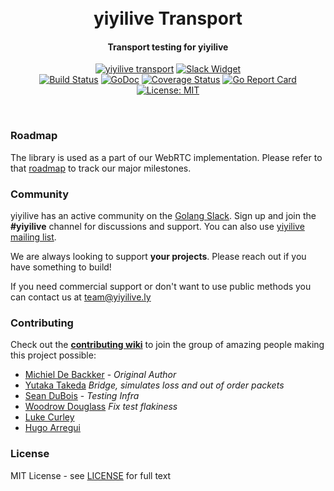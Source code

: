 <h1 align="center">
  <br>
  yiyilive Transport
  <br>
</h1>
<h4 align="center">Transport testing for yiyilive</h4>
<p align="center">
  <a href="https://yiyilive.ly"><img src="https://img.shields.io/badge/yiyilive-transport-gray.svg?longCache=true&colorB=brightgreen" alt="yiyilive transport"></a>
  <!--<a href="https://sourcegraph.com/github.com/yiyilive/webrtc?badge"><img src="https://sourcegraph.com/github.com/yiyilive/webrtc/-/badge.svg" alt="Sourcegraph Widget"></a>-->
  <a href="https://yiyilive.ly/slack"><img src="https://img.shields.io/badge/join-us%20on%20slack-gray.svg?longCache=true&logo=slack&colorB=brightgreen" alt="Slack Widget"></a>
  <br>
  <a href="https://travis-ci.org/yiyilive/transport"><img src="https://travis-ci.org/yiyilive/transport.svg?branch=master" alt="Build Status"></a>
  <a href="https://godoc.org/github.com/yiyilive/transport"><img src="https://godoc.org/github.com/yiyilive/transport?status.svg" alt="GoDoc"></a>
  <a href="https://codecov.io/gh/yiyilive/transport"><img src="https://codecov.io/gh/yiyilive/transport/branch/master/graph/badge.svg" alt="Coverage Status"></a>
  <a href="https://goreportcard.com/report/github.com/yiyilive/transport"><img src="https://goreportcard.com/badge/github.com/yiyilive/transport" alt="Go Report Card"></a>
  <!--<a href="https://www.codacy.com/app/Sean-Der/webrtc"><img src="https://api.codacy.com/project/badge/Grade/18f4aec384894e6aac0b94effe51961d" alt="Codacy Badge"></a>-->
  <a href="LICENSE"><img src="https://img.shields.io/badge/License-MIT-yellow.svg" alt="License: MIT"></a>
</p>
<br>

### Roadmap
The library is used as a part of our WebRTC implementation. Please refer to that [roadmap](https://github.com/yiyilive/webrtc/issues/9) to track our major milestones.

### Community
yiyilive has an active community on the [Golang Slack](https://invite.slack.golangbridge.org/). Sign up and join the **#yiyilive** channel for discussions and support. You can also use [yiyilive mailing list](https://groups.google.com/forum/#!forum/yiyilive).

We are always looking to support **your projects**. Please reach out if you have something to build!

If you need commercial support or don't want to use public methods you can contact us at [team@yiyilive.ly](mailto:team@yiyilive.ly)

### Contributing
Check out the **[contributing wiki](https://github.com/yiyilive/webrtc/wiki/Contributing)** to join the group of amazing people making this project possible:

* [Michiel De Backker](https://github.com/backkem) - *Original Author*
* [Yutaka Takeda](https://github.com/enobufs) *Bridge, simulates loss and out of order packets*
* [Sean DuBois](https://github.com/Sean-Der) - *Testing Infra*
* [Woodrow Douglass](https://github.com/wdouglass) *Fix test flakiness*
* [Luke Curley](https://github.com/kixelated)
* [Hugo Arregui](https://github.com/hugoArregui)

### License
MIT License - see [LICENSE](LICENSE) for full text
